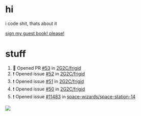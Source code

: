# hi
i code shit, thats about it

[sign my guest book! please!](https://github.com/Just-a-Unity-Dev/Just-a-Unity-Dev/issues/new?&body=Sign%20my%20guest%20book%20by%20placing%20your%20name%20in%20the%20title,%20how%27d%20you%20get%20to%20this%20page%20and%20why?%20Don%27t%20forget%20you%20have%20an%20entire%20notebook%20in%20your%20hands!)


# stuff
<!--START_SECTION:activity-->
1. 💪 Opened PR [#53](https://github.com/2G2C/frigid/pull/53) in [2G2C/frigid](https://github.com/2G2C/frigid)
2. ❗️ Opened issue [#52](https://github.com/2G2C/frigid/issues/52) in [2G2C/frigid](https://github.com/2G2C/frigid)
3. ❗️ Opened issue [#51](https://github.com/2G2C/frigid/issues/51) in [2G2C/frigid](https://github.com/2G2C/frigid)
4. ❗️ Opened issue [#50](https://github.com/2G2C/frigid/issues/50) in [2G2C/frigid](https://github.com/2G2C/frigid)
5. ❗️ Opened issue [#11483](https://github.com/space-wizards/space-station-14/issues/11483) in [space-wizards/space-station-14](https://github.com/space-wizards/space-station-14)
<!--END_SECTION:activity-->

![](https://github-profile-summary-cards.vercel.app/api/cards/profile-details?username=Just-a-Unity-Dev&theme=solarized_dark)

